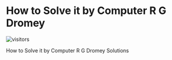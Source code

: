 # How to Solve it by Computer R G Dromey

![visitors](https://visitor-badge.laobi.icu/badge?page_id=compmonk.How-to-Solve-it-by-Computer-R-G-Dromey)

How to Solve it by Computer R G Dromey Solutions
